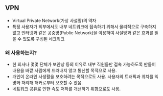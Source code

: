 ## VPN

- Virtual Private Network(가상 사설망)의 약자
- 특정 사용자가 외부에서도 내부 네트워크에 접속하기 위해서 물리적으로 구축하지 않고 인터넷과 같은 공중망(Public Network)을 이용하여 사설망과 같은 효과를 얻을 수 있도록 구성된 네크워크

### 왜 사용하는지?
- 한 회사나 몇몇 단체가 보안상 등의 이유로 내부 직원들만 접속 가능하도록 만들어 내용을 바깥 사람에게 드러내지 않고 통신할 목적으로 사용.
- 개인이 온라인 사생활을 보호하려는 목적으로도 사용. 사용자의 트래픽과 위치를 익명화 처리해 해커로부터 보호할 수 있음.
- 네트워크 공유로 인한 속도 저하를 개선하기 위함으로도 사용.
